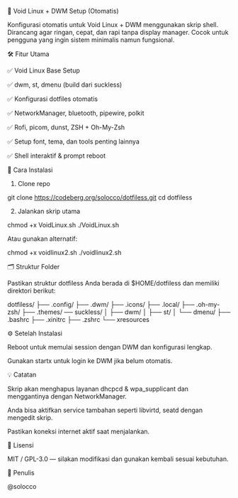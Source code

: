 🐧 Void Linux + DWM Setup (Otomatis)

Konfigurasi otomatis untuk Void Linux + DWM menggunakan skrip shell. Dirancang agar ringan, cepat, dan rapi tanpa display manager. Cocok untuk pengguna yang ingin sistem minimalis namun fungsional.

🛠️ Fitur Utama

✅ Void Linux Base Setup

✅ dwm, st, dmenu (build dari suckless)

✅ Konfigurasi dotfiles otomatis

✅ NetworkManager, bluetooth, pipewire, polkit

✅ Rofi, picom, dunst, ZSH + Oh-My-Zsh

✅ Setup font, tema, dan tools penting lainnya

✅ Shell interaktif & prompt reboot

🚀 Cara Instalasi

1. Clone repo

git clone https://codeberg.org/solocco/dotfiless.git
cd dotfiless

2. Jalankan skrip utama

chmod +x VoidLinux.sh
./VoidLinux.sh

Atau gunakan alternatif:

chmod +x voidlinux2.sh
./voidlinux2.sh

🗂️ Struktur Folder

Pastikan struktur dotfiless Anda berada di $HOME/dotfiless dan memiliki direktori berikut:

dotfiless/ ├── .config/ ├── .dwm/ ├── .icons/ ├── .local/ ├── .oh-my-zsh/ ├── .themes/ ── suckless/ │ ├── dwm/ │ ├── st/ │ └── dmenu/ ├── .bashrc ├── .xinitrc ├── .zshrc └── xresources

⚙️ Setelah Instalasi

Reboot untuk memulai session dengan DWM dan konfigurasi lengkap.

Gunakan startx untuk login ke DWM jika belum otomatis.

💡 Catatan

Skrip akan menghapus layanan dhcpcd & wpa_supplicant dan menggantinya dengan NetworkManager.

Anda bisa aktifkan service tambahan seperti libvirtd, seatd dengan mengedit skrip.

Pastikan koneksi internet aktif saat menjalankan.

📄 Lisensi

MIT / GPL-3.0 — silakan modifikasi dan gunakan kembali sesuai kebutuhan.

👤 Penulis

@solocco



